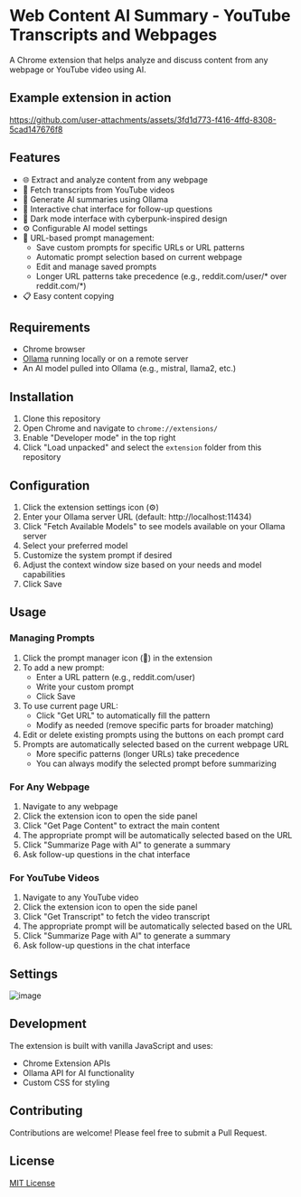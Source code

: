 # Web Content AI Summary - YouTube Transcripts and Webpages

A Chrome extension that helps analyze and discuss content from any webpage or YouTube video using AI.

## Example extension in action

https://github.com/user-attachments/assets/3fd1d773-f416-4ffd-8308-5cad147676f8

## Features

- 🌐 Extract and analyze content from any webpage
- 🎥 Fetch transcripts from YouTube videos
- 🤖 Generate AI summaries using Ollama
- 💬 Interactive chat interface for follow-up questions
- 🎨 Dark mode interface with cyberpunk-inspired design
- ⚙️ Configurable AI model settings
- 📝 URL-based prompt management:
  - Save custom prompts for specific URLs or URL patterns
  - Automatic prompt selection based on current webpage
  - Edit and manage saved prompts
  - Longer URL patterns take precedence (e.g., reddit.com/user/* over reddit.com/*)
- 📋 Easy content copying

## Requirements

- Chrome browser
- [Ollama](https://ollama.ai/) running locally or on a remote server
- An AI model pulled into Ollama (e.g., mistral, llama2, etc.)

## Installation

1. Clone this repository
2. Open Chrome and navigate to `chrome://extensions/`
3. Enable "Developer mode" in the top right
4. Click "Load unpacked" and select the `extension` folder from this repository

## Configuration

1. Click the extension settings icon (⚙️)
2. Enter your Ollama server URL (default: http://localhost:11434)
3. Click "Fetch Available Models" to see models available on your Ollama server
4. Select your preferred model
5. Customize the system prompt if desired
6. Adjust the context window size based on your needs and model capabilities
7. Click Save

## Usage

### Managing Prompts
1. Click the prompt manager icon (📝) in the extension
2. To add a new prompt:
   - Enter a URL pattern (e.g., reddit.com/user)
   - Write your custom prompt
   - Click Save
3. To use current page URL:
   - Click "Get URL" to automatically fill the pattern
   - Modify as needed (remove specific parts for broader matching)
4. Edit or delete existing prompts using the buttons on each prompt card
5. Prompts are automatically selected based on the current webpage URL
   - More specific patterns (longer URLs) take precedence
   - You can always modify the selected prompt before summarizing

### For Any Webpage
1. Navigate to any webpage
2. Click the extension icon to open the side panel
3. Click "Get Page Content" to extract the main content
4. The appropriate prompt will be automatically selected based on the URL
5. Click "Summarize Page with AI" to generate a summary
6. Ask follow-up questions in the chat interface

### For YouTube Videos
1. Navigate to any YouTube video
2. Click the extension icon to open the side panel
3. Click "Get Transcript" to fetch the video transcript
4. The appropriate prompt will be automatically selected based on the URL
5. Click "Summarize Page with AI" to generate a summary
6. Ask follow-up questions in the chat interface

## Settings
![image](https://github.com/user-attachments/assets/040c5a11-237e-4a77-8829-bf294aecd109)

## Development

The extension is built with vanilla JavaScript and uses:
- Chrome Extension APIs
- Ollama API for AI functionality
- Custom CSS for styling

## Contributing

Contributions are welcome! Please feel free to submit a Pull Request.

## License

[MIT License](LICENSE)
